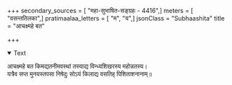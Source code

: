 +++
secondary_sources = [ "महा-सुभाषित-सङ्ग्रहः - 4416",]
meters = [ "वसन्ततिलका",]
pratimaalaa_letters = [ "म", "य",]
jsonClass = "Subhaashita"
title = "आचक्ष्महे बत"

+++

<details open><summary>Text</summary>

आचक्ष्महे बत किमद्यतनीमवस्थां तस्याद्य विन्ध्यशिखरस्य महोन्नतस्य।  
यत्रैव सप्त मुनयस्तपसा निषेदुः सोऽयं किलाद्य वसतिह् पिशिताशनानाम्॥
</details>
